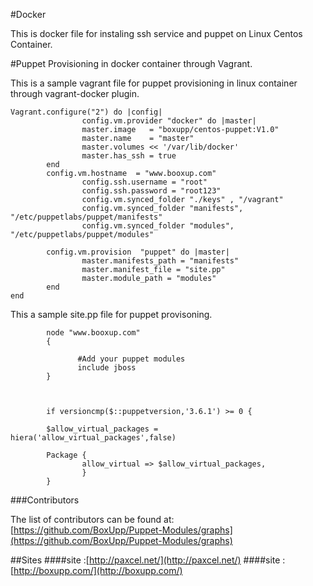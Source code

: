 #Docker

This is docker file for instaling ssh service and puppet on Linux Centos Container.  

#Puppet Provisioning in docker container through Vagrant.

This is a sample vagrant file for puppet provisioning in linux container through vagrant-docker plugin.

```Vagrantfile
Vagrant.configure("2") do |config|
                config.vm.provider "docker" do |master|
                master.image   = "boxupp/centos-puppet:V1.0"
                master.name    = "master"
                master.volumes << '/var/lib/docker'
                master.has_ssh = true
        end
        config.vm.hostname  = "www.booxup.com"
                config.ssh.username = "root"
                config.ssh.password = "root123"
                config.vm.synced_folder "./keys" , "/vagrant"
                config.vm.synced_folder "manifests", "/etc/puppetlabs/puppet/manifests"
                config.vm.synced_folder "modules", "/etc/puppetlabs/puppet/modules"

        config.vm.provision  "puppet" do |master|
                master.manifests_path = "manifests"
                master.manifest_file = "site.pp"
                master.module_path = "modules"
        end
end
```


This a sample site.pp file for puppet provisoning.

```site
        node "www.booxup.com"
        {
               
               #Add your puppet modules 
               include jboss
        }



        if versioncmp($::puppetversion,'3.6.1') >= 0 {

        $allow_virtual_packages = hiera('allow_virtual_packages',false)

        Package {
                allow_virtual => $allow_virtual_packages,
                }
        }
```



###Contributors

The list of contributors can be found at: [https://github.com/BoxUpp/Puppet-Modules/graphs](https://github.com/BoxUpp/Puppet-Modules/graphs)

##Sites
####site :[http://paxcel.net/](http://paxcel.net/) 
####site :[http://boxupp.com/](http://boxupp.com/)
